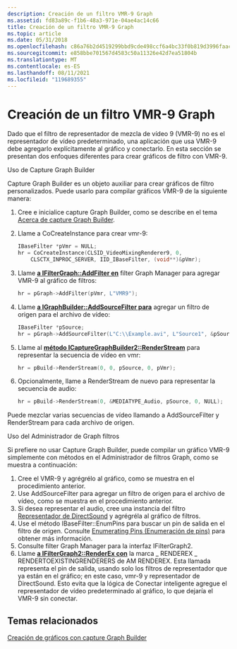 ```yaml
---
description: Creación de un filtro VMR-9 Graph
ms.assetid: fd83a89c-f1b6-48a3-971e-04ae4ac14c66
title: Creación de un filtro VMR-9 Graph
ms.topic: article
ms.date: 05/31/2018
ms.openlocfilehash: c86a76b2d4519299bbd9cde498ccf6a4bc33f0b819d3996faac794154d08c8bb
ms.sourcegitcommit: e858bbe701567d4583c50a11326e42d7ea51804b
ms.translationtype: MT
ms.contentlocale: es-ES
ms.lasthandoff: 08/11/2021
ms.locfileid: "119689355"
---
```

# <a name="building-a-vmr-9-filter-graph"></a>Creación de un filtro VMR-9 Graph

Dado que el filtro de representador de mezcla de vídeo 9 (VMR-9) no es el representador de vídeo predeterminado, una aplicación que usa VMR-9 debe agregarlo explícitamente al gráfico y conectarlo. En esta sección se presentan dos enfoques diferentes para crear gráficos de filtro con VMR-9.

Uso de Capture Graph Builder

Capture Graph Builder es un objeto auxiliar para crear gráficos de filtro personalizados. Puede usarlo para compilar gráficos VMR-9 de la siguiente manera:

1.  Cree e inicialice capture Graph Builder, como se describe en el tema [Acerca de capture Graph Builder](about-the-capture-graph-builder.md).
2.  Llame a CoCreateInstance para crear vmr-9:
    ```C++
    IBaseFilter *pVmr = NULL;
    hr = CoCreateInstance(CLSID_VideoMixingRenderer9, 0, 
        CLSCTX_INPROC_SERVER, IID_IBaseFilter, (void**)&pVmr);
    ```

    

3.  Llame [**a IFilterGraph::AddFilter en**](/windows/desktop/api/Strmif/nf-strmif-ifiltergraph-addfilter) filter Graph Manager para agregar VMR-9 al gráfico de filtros:
    ```C++
    hr = pGraph->AddFilter(pVmr, L"VMR9");
    ```

    

4.  Llame [**a IGraphBuilder::AddSourceFilter para**](/windows/desktop/api/Strmif/nf-strmif-igraphbuilder-addsourcefilter) agregar un filtro de origen para el archivo de vídeo:
    ```C++
    IBaseFilter *pSource;
    hr = pGraph->AddSourceFilter(L"C:\\Example.avi", L"Source1", &pSource);
    ```

    

5.  Llame al [**método ICaptureGraphBuilder2::RenderStream**](/windows/desktop/api/Strmif/nf-strmif-icapturegraphbuilder2-renderstream) para representar la secuencia de vídeo en vmr:
    ```C++
    hr = pBuild->RenderStream(0, 0, pSource, 0, pVmr);  
    ```

    

6.  Opcionalmente, llame a RenderStream de nuevo para representar la secuencia de audio:
    ```C++
    hr = pBuild->RenderStream(0, &MEDIATYPE_Audio, pSource, 0, NULL);
    ```

    

Puede mezclar varias secuencias de vídeo llamando a AddSourceFilter y RenderStream para cada archivo de origen.

Uso del Administrador de Graph filtros

Si prefiere no usar Capture Graph Builder, puede compilar un gráfico VMR-9 simplemente con métodos en el Administrador de filtros Graph, como se muestra a continuación:

1.  Cree el VMR-9 y agrégrélo al gráfico, como se muestra en el procedimiento anterior.
2.  Use AddSourceFilter para agregar un filtro de origen para el archivo de vídeo, como se muestra en el procedimiento anterior.
3.  Si desea representar el audio, cree una instancia del filtro [Representador de DirectSound](directsound-renderer-filter.md) y agrégréla al gráfico de filtros.
4.  Use el método IBaseFilter::EnumPins para buscar un pin de salida en el filtro de origen. Consulte [Enumerating Pins (Enumeración de pins)](enumerating-pins.md) para obtener más información.
5.  Consulte filter Graph Manager para la interfaz IFilterGraph2.
6.  Llame [**a IFilterGraph2::RenderEx con**](/windows/desktop/api/Strmif/nf-strmif-ifiltergraph2-renderex) la marca \_ RENDEREX \_ RENDERTOEXISTINGRENDERERS de AM RENDEREX. Esta llamada representa el pin de salida, usando solo los filtros de representador que ya están en el gráfico; en este caso, vmr-9 y representador de DirectSound. Esto evita que la lógica de Conectar inteligente agregue el representador de vídeo predeterminado al gráfico, lo que dejaría el VMR-9 sin conectar.

## <a name="related-topics"></a>Temas relacionados

<dl> <dt>

[Creación de gráficos con capture Graph Builder](building-graphs-with-the-capture-graph-builder.md)
</dt> </dl>

 

 



